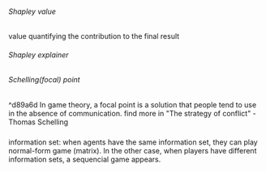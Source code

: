 ###### Shapley value
value quantifying the contribution to the final result

###### Shapley explainer


###### Schelling(focal) point
^d89a6d
In game theory, a focal point is a solution that people tend to use in the absence of communication. 
find more in "The strategy of conflict" - Thomas Schelling

##### 

information set: when agents have the same information set, they can play normal-form game (matrix). In the other case, when players have different information sets, a sequencial game appears.


